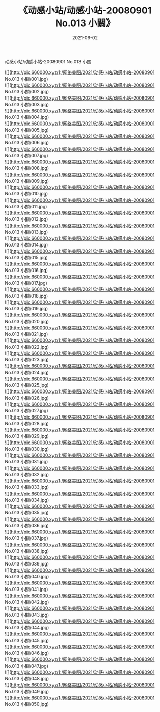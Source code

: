 ﻿---
layout: post
title:  《动感小站/动感小站-20080901 No.013 小關》
date:   2021-06-02
img: http://pic.660000.xyz/1:/网络美图/2021/动感小站/动感小站-20080901 No.013 小關/000.jpg
categories: [美女, 清纯, 唯美]
---

动感小站/动感小站-20080901 No.013 小關

 ![](http://pic.660000.xyz/1:/网络美图/2021/动感小站/动感小站-20080901 No.013 小關/001.jpg) <br>![](http://pic.660000.xyz/1:/网络美图/2021/动感小站/动感小站-20080901 No.013 小關/002.jpg) <br>![](http://pic.660000.xyz/1:/网络美图/2021/动感小站/动感小站-20080901 No.013 小關/003.jpg) <br>![](http://pic.660000.xyz/1:/网络美图/2021/动感小站/动感小站-20080901 No.013 小關/004.jpg) <br>![](http://pic.660000.xyz/1:/网络美图/2021/动感小站/动感小站-20080901 No.013 小關/005.jpg) <br>![](http://pic.660000.xyz/1:/网络美图/2021/动感小站/动感小站-20080901 No.013 小關/006.jpg) <br>![](http://pic.660000.xyz/1:/网络美图/2021/动感小站/动感小站-20080901 No.013 小關/007.jpg) <br>![](http://pic.660000.xyz/1:/网络美图/2021/动感小站/动感小站-20080901 No.013 小關/008.jpg) <br>![](http://pic.660000.xyz/1:/网络美图/2021/动感小站/动感小站-20080901 No.013 小關/009.jpg) <br>![](http://pic.660000.xyz/1:/网络美图/2021/动感小站/动感小站-20080901 No.013 小關/010.jpg) <br>![](http://pic.660000.xyz/1:/网络美图/2021/动感小站/动感小站-20080901 No.013 小關/011.jpg) <br>![](http://pic.660000.xyz/1:/网络美图/2021/动感小站/动感小站-20080901 No.013 小關/012.jpg) <br>![](http://pic.660000.xyz/1:/网络美图/2021/动感小站/动感小站-20080901 No.013 小關/013.jpg) <br>![](http://pic.660000.xyz/1:/网络美图/2021/动感小站/动感小站-20080901 No.013 小關/014.jpg) <br>![](http://pic.660000.xyz/1:/网络美图/2021/动感小站/动感小站-20080901 No.013 小關/015.jpg) <br>![](http://pic.660000.xyz/1:/网络美图/2021/动感小站/动感小站-20080901 No.013 小關/016.jpg) <br>![](http://pic.660000.xyz/1:/网络美图/2021/动感小站/动感小站-20080901 No.013 小關/017.jpg) <br>![](http://pic.660000.xyz/1:/网络美图/2021/动感小站/动感小站-20080901 No.013 小關/018.jpg) <br>![](http://pic.660000.xyz/1:/网络美图/2021/动感小站/动感小站-20080901 No.013 小關/019.jpg) <br>![](http://pic.660000.xyz/1:/网络美图/2021/动感小站/动感小站-20080901 No.013 小關/020.jpg) <br>![](http://pic.660000.xyz/1:/网络美图/2021/动感小站/动感小站-20080901 No.013 小關/021.jpg) <br>![](http://pic.660000.xyz/1:/网络美图/2021/动感小站/动感小站-20080901 No.013 小關/022.jpg) <br>![](http://pic.660000.xyz/1:/网络美图/2021/动感小站/动感小站-20080901 No.013 小關/023.jpg) <br>![](http://pic.660000.xyz/1:/网络美图/2021/动感小站/动感小站-20080901 No.013 小關/024.jpg) <br>![](http://pic.660000.xyz/1:/网络美图/2021/动感小站/动感小站-20080901 No.013 小關/025.jpg) <br>![](http://pic.660000.xyz/1:/网络美图/2021/动感小站/动感小站-20080901 No.013 小關/026.jpg) <br>![](http://pic.660000.xyz/1:/网络美图/2021/动感小站/动感小站-20080901 No.013 小關/027.jpg) <br>![](http://pic.660000.xyz/1:/网络美图/2021/动感小站/动感小站-20080901 No.013 小關/028.jpg) <br>![](http://pic.660000.xyz/1:/网络美图/2021/动感小站/动感小站-20080901 No.013 小關/029.jpg) <br>![](http://pic.660000.xyz/1:/网络美图/2021/动感小站/动感小站-20080901 No.013 小關/030.jpg) <br>![](http://pic.660000.xyz/1:/网络美图/2021/动感小站/动感小站-20080901 No.013 小關/031.jpg) <br>![](http://pic.660000.xyz/1:/网络美图/2021/动感小站/动感小站-20080901 No.013 小關/032.jpg) <br>![](http://pic.660000.xyz/1:/网络美图/2021/动感小站/动感小站-20080901 No.013 小關/033.jpg) <br>![](http://pic.660000.xyz/1:/网络美图/2021/动感小站/动感小站-20080901 No.013 小關/034.jpg) <br>![](http://pic.660000.xyz/1:/网络美图/2021/动感小站/动感小站-20080901 No.013 小關/035.jpg) <br>![](http://pic.660000.xyz/1:/网络美图/2021/动感小站/动感小站-20080901 No.013 小關/036.jpg) <br>![](http://pic.660000.xyz/1:/网络美图/2021/动感小站/动感小站-20080901 No.013 小關/037.jpg) <br>![](http://pic.660000.xyz/1:/网络美图/2021/动感小站/动感小站-20080901 No.013 小關/038.jpg) <br>![](http://pic.660000.xyz/1:/网络美图/2021/动感小站/动感小站-20080901 No.013 小關/039.jpg) <br>![](http://pic.660000.xyz/1:/网络美图/2021/动感小站/动感小站-20080901 No.013 小關/040.jpg) <br>![](http://pic.660000.xyz/1:/网络美图/2021/动感小站/动感小站-20080901 No.013 小關/041.jpg) <br>![](http://pic.660000.xyz/1:/网络美图/2021/动感小站/动感小站-20080901 No.013 小關/042.jpg) <br>![](http://pic.660000.xyz/1:/网络美图/2021/动感小站/动感小站-20080901 No.013 小關/043.jpg) <br>![](http://pic.660000.xyz/1:/网络美图/2021/动感小站/动感小站-20080901 No.013 小關/044.jpg) <br>![](http://pic.660000.xyz/1:/网络美图/2021/动感小站/动感小站-20080901 No.013 小關/045.jpg) <br>![](http://pic.660000.xyz/1:/网络美图/2021/动感小站/动感小站-20080901 No.013 小關/046.jpg) <br>![](http://pic.660000.xyz/1:/网络美图/2021/动感小站/动感小站-20080901 No.013 小關/047.jpg) <br>![](http://pic.660000.xyz/1:/网络美图/2021/动感小站/动感小站-20080901 No.013 小關/048.jpg) <br>![](http://pic.660000.xyz/1:/网络美图/2021/动感小站/动感小站-20080901 No.013 小關/049.jpg) <br>![](http://pic.660000.xyz/1:/网络美图/2021/动感小站/动感小站-20080901 No.013 小關/050.jpg) <br>